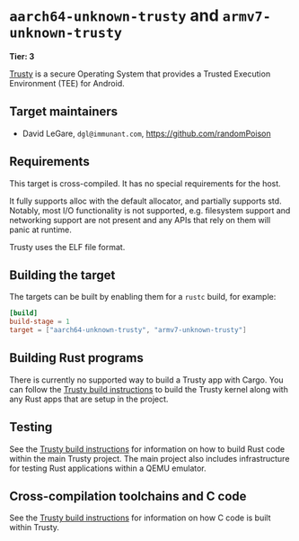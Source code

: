 # `aarch64-unknown-trusty` and `armv7-unknown-trusty`

**Tier: 3**

[Trusty] is a secure Operating System that provides a Trusted Execution
Environment (TEE) for Android.

## Target maintainers

- David LeGare, `dgl@immunant.com`, https://github.com/randomPoison

## Requirements

This target is cross-compiled. It has no special requirements for the host.

It fully supports alloc with the default allocator, and partially supports std.
Notably, most I/O functionality is not supported, e.g. filesystem support and
networking support are not present and any APIs that rely on them will panic at
runtime.

Trusty uses the ELF file format.

## Building the target

The targets can be built by enabling them for a `rustc` build, for example:

```toml
[build]
build-stage = 1
target = ["aarch64-unknown-trusty", "armv7-unknown-trusty"]
```

## Building Rust programs

There is currently no supported way to build a Trusty app with Cargo. You can
follow the [Trusty build instructions] to build the Trusty kernel along with any
Rust apps that are setup in the project.

## Testing

See the [Trusty build instructions] for information on how to build Rust code
within the main Trusty project. The main project also includes infrastructure
for testing Rust applications within a QEMU emulator.

## Cross-compilation toolchains and C code

See the [Trusty build instructions] for information on how C code is built
within Trusty.

[Trusty]: https://source.android.com/docs/security/features/trusty
[Trusty build instructions]: https://source.android.com/docs/security/features/trusty/download-and-build
